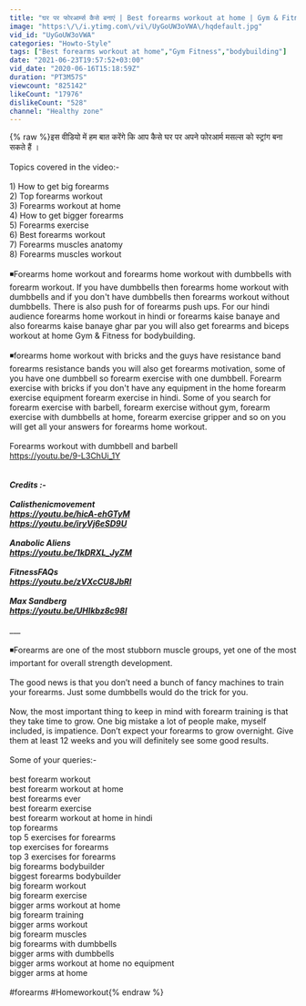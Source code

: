 ```yaml
---
title: "घर पर फोरआर्म्स कैसे बनाएं | Best forearms workout at home | Gym & Fitness  | forearms kaise banaye"
image: "https:\/\/i.ytimg.com\/vi\/UyGoUW3oVWA\/hqdefault.jpg"
vid_id: "UyGoUW3oVWA"
categories: "Howto-Style"
tags: ["Best forearms workout at home","Gym Fitness","bodybuilding"]
date: "2021-06-23T19:57:52+03:00"
vid_date: "2020-06-16T15:18:59Z"
duration: "PT3M57S"
viewcount: "825142"
likeCount: "17976"
dislikeCount: "528"
channel: "Healthy zone"
---
```

{% raw %}इस वीडियो में हम बात करेंगे कि आप कैसे घर पर अपने फोरआर्म मसल्स को स्ट्रांग बना सकते हैं ।<br /><br />Topics covered in the video:-<br /><br />1) How to get big forearms <br />2) Top forearms workout <br />3) Forearms workout at home <br />4) How to get bigger forearms <br />5) Forearms exercise <br />6) Best forearms workout <br />7) Forearms muscles anatomy <br />8) Forearms muscles workout <br /><br />◾Forearms home workout and forearms home workout with dumbbells with forearm workout. If you have dumbbells then forearms home workout with dumbbells and if you don't have dumbbells then forearms workout without dumbbells. There is also push for of forearms push ups. For our hindi audience forearms home workout in hindi or forearms kaise banaye and also forearms kaise banaye ghar par you will also get forearms and biceps workout at home Gym &amp; Fitness for bodybuilding.<br /><br />◾forearms home workout with bricks and the guys have resistance band forearms resistance bands you will also get forearms motivation, some of you have one dumbbell so forearm exercise with one dumbbell. Forearm exercise with bricks if you don't have any equipment in the home forearm exercise equipment forearm exercise in hindi. Some of you search for forearm exercise with barbell, forearm exercise without gym, forearm exercise with dumbbells at home, forearm exercise gripper and so on you will get all your answers for forearms home workout.<br /><br />Forearms workout with dumbbell and barbell <br /><a rel="nofollow" target="blank" href="https://youtu.be/9-L3ChUi_1Y">https://youtu.be/9-L3ChUi_1Y</a> <br /><br />_________________________________<br />Credits :-<br /><br />Calisthenicmovement<br /><a rel="nofollow" target="blank" href="https://youtu.be/hicA-ehGTyM">https://youtu.be/hicA-ehGTyM</a><br /><a rel="nofollow" target="blank" href="https://youtu.be/iryVj6eSD9U">https://youtu.be/iryVj6eSD9U</a><br /><br />Anabolic Aliens<br /><a rel="nofollow" target="blank" href="https://youtu.be/1kDRXL_JyZM">https://youtu.be/1kDRXL_JyZM</a><br /><br />FitnessFAQs<br /><a rel="nofollow" target="blank" href="https://youtu.be/zVXcCU8JbRI">https://youtu.be/zVXcCU8JbRI</a><br /><br />Max Sandberg<br /><a rel="nofollow" target="blank" href="https://youtu.be/UHIkbz8c98I">https://youtu.be/UHIkbz8c98I</a><br /><br />____________________________________<br /><br />◾Forearms are one of the most stubborn muscle groups, yet one of the most important for overall strength development.<br /><br />The good news is that you don’t need a bunch of fancy machines to train your forearms. Just some dumbbells would do the trick for you.<br /><br />Now, the most important thing to keep in mind with forearm training is that they take time to grow. One big mistake a lot of people make, myself included, is impatience. Don’t expect your forearms to grow overnight. Give them at least 12 weeks and you will definitely see some good results.<br /><br />Some of your queries:-<br /><br />best forearm workout<br />best forearm workout at home<br />best forearms ever<br />best forearm exercise<br />best forearm workout at home in hindi<br />top forearms<br />top 5 exercises for forearms<br />top exercises for forearms<br />top 3 exercises for forearms<br />big forearms bodybuilder<br />biggest forearms bodybuilder<br />big forearm workout<br />big forearm exercise<br />bigger arms workout at home<br />big forearm training<br />bigger arms workout<br />big forearm muscles<br />big forearms with dumbbells<br />bigger arms with dumbbells<br />bigger arms workout at home no equipment<br />bigger arms at home<br /><br />#forearms #Homeworkout{% endraw %}
